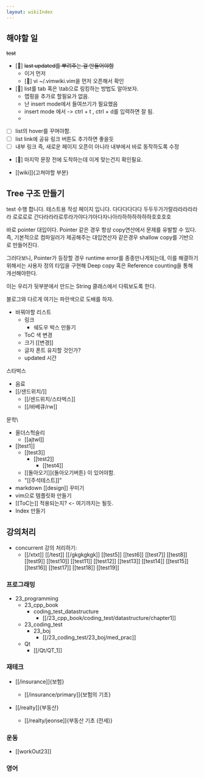 ```yaml
---
layout: wikiIndex
---
```


## 해야할 일
~~test~~

- [🌲] ~~last updated를 뿌려주는 걸 만들어야함~~
  - 이거 먼저
  - [🌲] vi ~/.vimwiki.vim을 먼저 오픈해서 확인
- [🌲] list를 tab 혹은 \\tab으로 링킹하는 방법도 알아보자.
  - 맵핑을 추가로 할필요가 없음.
  - 난 insert mode에서 들여쓰기가 필요했음
  - insert mode 에서 -> ctrl + t , ctrl + d를 입력하면 잘 됨.
  - 
- [ ] list의 hover를 꾸며야함.
- [ ] list link에 공유 링크 버튼도 추가하면 좋을듯
- [ ] 내부 링크 즉, 새로운 페이지 오픈이 아니라 내부에서 바로 동작하도록 수정
- [🌱] 마지막 문장 전에 도착하는데 이게 맞는건지 확인필요.

* [[wiki]]{고쳐야할 부분}

## Tree 구조 만들기

test 수행 합니다. 테스트용 작성 페이지 입니다. 다다다다다다 두두두가가랄라라라라라라 로로로로 간다라라라로루라가야다갸아다자나아라하하하하하하호호호호

바로 pointer 대입이다. Pointer 같은 경우 항상 copy연산에서 문제를 유발할 수 있다. 즉, 기본적으로 컴파일러가 제공해주는 대입연산자 같은경우 shallow copy를 기반으로 만들어진다.

그러다보니, Pointer가 등장할 경우 runtime error를 종종만나게되는데, 이를 해결하기 위해서는 사용자 정의 타입을 구현해 Deep copy 혹은 Reference counting을 통해 개선해야한다.

이는 우리가 뒷부분에서 만드는 String 클래스에서 다뤄보도록 한다.

블로그와 다르게 여기는 파란색으로 도배를 하자.
* 바꿔야할 리스트
  * 링크
    * 쉐도우 박스 만들기
  * ToC 색 변경
  * 크기 [[변경]]
  * 글자 폰트 유지할 것인가?
  * updated 시간

스타벅스
* 음료
* [[/샌드위치/]]
  * [[/센드위치/스타벅스]]
  * [[/바베큐/rw]]

문학\
* 올더스헉슬리
  * [[ajtwl]]
* [[test1]]
  * [[test3]] 
    * [[test2]]
      * [[test4]] 
  * [[돌아오기]]{돌아오기버튼} 이 있어야함.
  * "\[[주석테스트]]"
* markdown [[design]] 꾸미기
* vim으로 템플릿화 만들기
* [[ToC는]] 적용되는지? <- 여기까지는 될듯.
* Index 만들기

## 강의처리
* concurrent 강의 처리하기:
  * [[/xtxt]] 
[[/test]]
[[/gkgkgkgk]]
[[test5]]
[[test6]]
[[test7]]
[[test8]]
[[test9]]
[[test10]]
[[test11]]
[[test12]]
[[test13]]
[[test14]]
[[test15]]
[[test16]]
[[test17]]
[[test18]]
[[test19]]

### 프로그래밍
* 23_programming
  * 23_cpp_book
    * coding_test_datastructure
      * [[/23_cpp_book/coding_test/datastructure/chapter1]]
  * 23_coding_test
    * 23_boj
      * [[/23_coding_test/23_boj/med_prac]]
  * Qt
    * [[/Qt/QT_1]]

### 재테크
* [[/insurance]]{보험}
  * [[/insurance/primary]]{보험의 기초}

* [[/realty]]{부동산}
  * [[/realty/jeonse]]{부동산 기초 (전세)}
  
  
### 운동
* [[workOut23]]

### 영어
